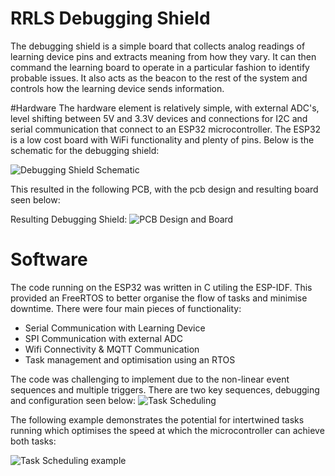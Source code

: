 # RRLS Debugging Shield

The debugging shield is a simple board that collects analog readings of learning device pins and extracts meaning from how they vary. It can then command the learning board to operate in a particular fashion to identify probable issues. It also acts as the beacon to the rest of the system and controls how the learning device sends information. 


#Hardware
The hardware element is relatively simple, with external ADC's, level shifting between 5V and 3.3V devices and connections for I2C and serial communication that connect to an ESP32 microcontroller. The ESP32 is a low cost board with WiFi functionality and plenty of pins. Below is the schematic for the debugging shield:

![Debugging Shield Schematic](https://raw.githubusercontent.com/swithers19/RRLS-Debugging-Shield/master/docs/Board-Schematic.png)

This resulted in the following PCB, with the pcb design and resulting board seen below:

Resulting Debugging Shield:
![PCB Design and Board](https://raw.githubusercontent.com/swithers19/RRLS-Debugging-Shield/master/docs/PCB-Board.png)


# Software
The code running on the ESP32 was written in C utiling the ESP-IDF. This provided an FreeRTOS to better organise the flow of tasks and minimise downtime. There were four main pieces of functionality:
- Serial Communication with Learning Device
- SPI Communication with external ADC
- Wifi Connectivity & MQTT Communication
- Task management and optimisation using an RTOS

The code was challenging to implement due to the non-linear event sequences and multiple triggers. There are two key sequences, debugging and configuration seen below:
![Task Scheduling](https://raw.githubusercontent.com/swithers19/RRLS-Debugging-Shield/master/docs/Task-Scheduling-and-Transition.jpg)

The following example demonstrates the potential for intertwined tasks running which optimises the speed at which the microcontroller can achieve both tasks:

![Task Scheduling example](https://raw.githubusercontent.com/swithers19/RRLS-Debugging-Shield/master/docs/Task-Scheduling-and-Transition-Example.jpg)